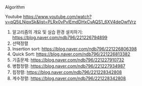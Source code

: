 Algorithm

Youtube 
https://www.youtube.com/watch?v=qQ5iLNjpxSk&list=PLRx0vPvlEmdDHxCvAQS1_6XV4deOwfVrz


1. 알고리즘의 개요 및 실습 환경 설치하기: https://blog.naver.com/ndb796/221226794899
2. 선택정렬
3. Insertion sort: https://blog.naver.com/ndb796/221226806398
4. Quick Sort: https://blog.naver.com/ndb796/221226813382
5. 기출문제: https://blog.naver.com/ndb796/221227910732
6. 병합정렬: https://blog.naver.com/ndb796/221227934987
7. 힙정렬: https://blog.naver.com/ndb796/221228342808
8. 계수정렬: https://blog.naver.com/ndb796/221228342808